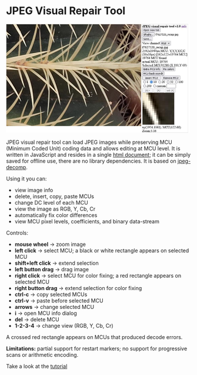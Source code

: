 # JPEG Visual Repair Tool
<img src="JVRTmain.jpg" width="500"></img>

JPEG visual repair tool can load JPEG images while preserving MCU (Minimum Coded Unit) coding data and allows editing at MCU level.
It is written in JavaScript and resides in a single [html document](https://github.com/albmac/jpegVisualRepairTool); it can be simply saved for offline use, there are no library dependencies. 
It is based on [jpeg-decomp](https://github.com/albmac/jpeg-decomp).

Using it you can:

- view image info
- delete, insert, copy, paste MCUs
- change DC level of each MCU
- view the image as RGB, Y, Cb, Cr
- automatically fix color differences
- view MCU pixel levels, coefficients, and binary data-stream

Controls:

- **mouse wheel** → zoom image
- **left click** → select MCU; a black or white rectangle appears on selected MCU
- **shift+left click** → extend selection
- **left button drag** → drag image
- **right click** → select MCU for color fixing; a red rectangle appears on selected MCU
- **right button drag** → extend selection for color fixing
- **ctrl-c** → copy selected MCUs
- **ctrl-v** → paste before selected MCU
- **arrows** → change selected MCU
- **i** → open MCU info dialog
- **del** → delete MCU
- **1-2-3-4** → change view (RGB, Y, Cb, Cr)

A crossed red rectangle appears on MCUs that produced decode errors.

**Limitations:** partial support for restart markers; no support for progressive scans or arithmetic encoding.

Take a look at the [tutorial](RepairingCorruptedJpeg-JVRT.pdf) 
